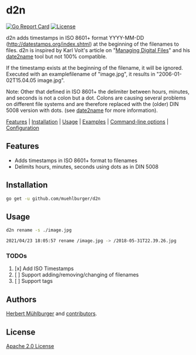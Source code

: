 # d2n
[![Go Report Card](https://goreportcard.com/badge/github.com/muehlburger/d2n)](https://goreportcard.com/report/github.com/muehlburger/d2n)
[![License](https://img.shields.io/badge/License-Apache%202.0-blue.svg)](https://github.com/muehlburger/d2n/blob/master/LICENSE)

d2n adds timestamps in ISO 8601+ format
YYYY-MM-DD (http://datestamps.org/index.shtml) at the beginning of
the filenames to files. d2n is inspired by Karl Voit's article on "[Managing Digital Files]" and his [date2name] tool but not 100% compatible.

If the timestamp exists at the beginning of the filename, it will be ignored. Executed with an examplefilename of "image.jpg", it results in "2006-01-02T15.04.05 image.jpg".

Note: Other that defined in ISO 8601+ the delimiter between hours,
minutes, and seconds is not a colon but a dot. Colons are causing
several problems on different file systems and are therefore replaced
with the (older) DIN 5008 version with dots. (see [date2name] for more information).

[Features](#features) | [Installation](#installation) | [Usage](#usage) | [Examples](#examples) | [Command-line options](#options) | [Configuration](#configuration)

## Features

- Adds timestamps in ISO 8601+ format to filenames
- Delimits hours, minutes, seconds using dots as in DIN 5008

## Installation

```bash
go get -u github.com/muehlburger/d2n
```

## Usage

```bash
d2n rename -s ./image.jpg

2021/04/23 18:05:57 rename /image.jpg -> /2018-05-31T22.39.26.jpg
```

### TODOs

1. [x] Add ISO Timestamps
2. [ ] Support adding/removing/changing of filenames
3. [ ] Support tags

## Authors

[Herbert Mühlburger](https://github.com/muehlburger) and [contributors](https://github.com/muehlburger/d2n/graphs/contributors).

## License

[Apache 2.0 License](LICENSE)

[Managing Digital Files]: https://karl-voit.at/managing-digital-photographs/
[date2name]: https://github.com/novoid/date2name
